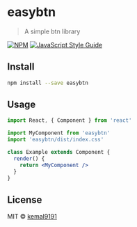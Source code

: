 # easybtn

> A simple btn library

[![NPM](https://img.shields.io/npm/v/easybtn.svg)](https://www.npmjs.com/package/easybtn) [![JavaScript Style Guide](https://img.shields.io/badge/code_style-standard-brightgreen.svg)](https://standardjs.com)

## Install

```bash
npm install --save easybtn
```

## Usage

```jsx
import React, { Component } from 'react'

import MyComponent from 'easybtn'
import 'easybtn/dist/index.css'

class Example extends Component {
  render() {
    return <MyComponent />
  }
}
```

## License

MIT © [kemal9191](https://github.com/kemal9191)
